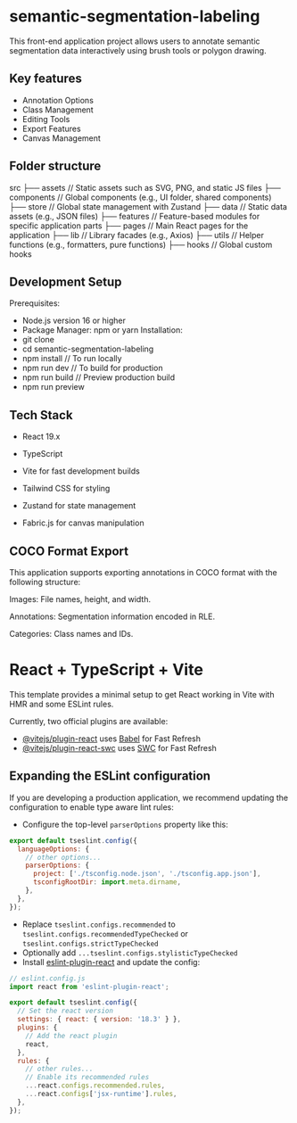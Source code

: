 # semantic-segmentation-labeling

This front-end application project allows users to annotate semantic segmentation data interactively using brush tools or polygon drawing.

## Key features

- Annotation Options
- Class Management
- Editing Tools
- Export Features
- Canvas Management

## Folder structure

src
├── assets // Static assets such as SVG, PNG, and static JS files
├── components // Global components (e.g., UI folder, shared components)
├── store // Global state management with Zustand
├── data // Static data assets (e.g., JSON files)
├── features // Feature-based modules for specific application parts
├── pages // Main React pages for the application
├── lib // Library facades (e.g., Axios)
├── utils // Helper functions (e.g., formatters, pure functions)
├── hooks // Global custom hooks

## Development Setup

Prerequisites:

- Node.js version 16 or higher
- Package Manager: npm or yarn
  Installation:
- git clone <repository-url>
- cd semantic-segmentation-labeling
- npm install
  // To run locally
- npm run dev
  // To build for production
- npm run build
  // Preview production build
- npm run preview

## Tech Stack

- React 19.x

- TypeScript

- Vite for fast development builds

- Tailwind CSS for styling

- Zustand for state management

- Fabric.js for canvas manipulation

## COCO Format Export

This application supports exporting annotations in COCO format with the following structure:

Images: File names, height, and width.

Annotations: Segmentation information encoded in RLE.

Categories: Class names and IDs.

# React + TypeScript + Vite

This template provides a minimal setup to get React working in Vite with HMR and some ESLint rules.

Currently, two official plugins are available:

- [@vitejs/plugin-react](https://github.com/vitejs/vite-plugin-react/blob/main/packages/plugin-react/README.md) uses [Babel](https://babeljs.io/) for Fast Refresh
- [@vitejs/plugin-react-swc](https://github.com/vitejs/vite-plugin-react-swc) uses [SWC](https://swc.rs/) for Fast Refresh

## Expanding the ESLint configuration

If you are developing a production application, we recommend updating the configuration to enable type aware lint rules:

- Configure the top-level `parserOptions` property like this:

```js
export default tseslint.config({
  languageOptions: {
    // other options...
    parserOptions: {
      project: ['./tsconfig.node.json', './tsconfig.app.json'],
      tsconfigRootDir: import.meta.dirname,
    },
  },
});
```

- Replace `tseslint.configs.recommended` to `tseslint.configs.recommendedTypeChecked` or `tseslint.configs.strictTypeChecked`
- Optionally add `...tseslint.configs.stylisticTypeChecked`
- Install [eslint-plugin-react](https://github.com/jsx-eslint/eslint-plugin-react) and update the config:

```js
// eslint.config.js
import react from 'eslint-plugin-react';

export default tseslint.config({
  // Set the react version
  settings: { react: { version: '18.3' } },
  plugins: {
    // Add the react plugin
    react,
  },
  rules: {
    // other rules...
    // Enable its recommended rules
    ...react.configs.recommended.rules,
    ...react.configs['jsx-runtime'].rules,
  },
});
```
